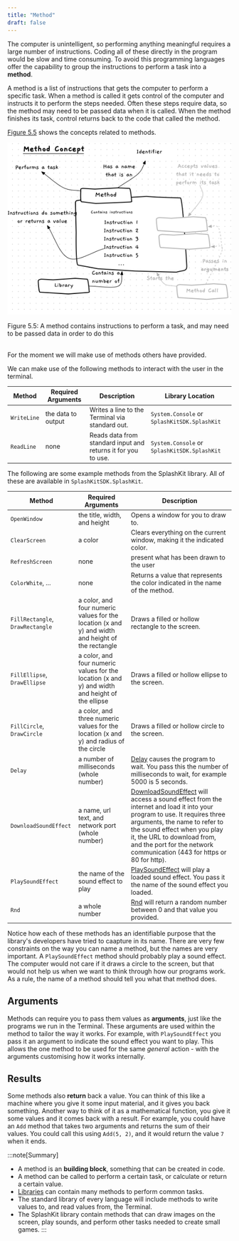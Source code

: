 ```yaml
---
title: "Method"
draft: false
---
```


The computer is unintelligent, so performing anything meaningful requires a large number of instructions. Coding all of these directly in the program would be slow and time consuming. To avoid this programming languages offer the capability to group the instructions to perform a task into a **method**.

A method is a list of instructions that gets the computer to perform a specific task. When a method is called it gets control of the computer and instructs it to perform the steps needed. Often these steps require data, so the method may need to be passed data when it is called. When the method finishes its task, control returns back to the code that called the method.

[Figure 5.5](#FigureMethod) shows the concepts related to methods.

<a id="FigureMethod"></a>

![Figure 5.5 A method contains instructions to perform a task, and may need to be passed data in order to do this](./images/method-concept.png "A method calls runs a method, passing in values for the method to use")
<div class="caption"><span class="caption-figure-nbr">Figure 5.5: </span>A method contains instructions to perform a task, and may need to be passed data in order to do this</div><br/>

For the moment we will make use of methods others have provided.

We can make use of the following methods to interact with the user in the terminal.

|**Method** | **Required Arguments** |**Description** | **Library Location**
|-----------|------------------------|----------------|----------------|
|`WriteLine`| the data to output | Writes a line to the Terminal via standard out. | `System.Console` or `SplashKitSDK.SplashKit` |
|`ReadLine`| none | Reads data from standard input and returns it for you to use. | `System.Console` or `SplashKitSDK.SplashKit` |

The following are some example methods from the SplashKit library. All of these are available in `SplashKitSDK.SplashKit`.

|**Method** | **Required Arguments** |**Description** |
|-----------|------------------------|----------------|
|`OpenWindow`| the title, width, and height | Opens a window for you to draw to. |
|`ClearScreen`| a color | Clears everything on the current window, making it the indicated color.  |
|`RefreshScreen`| none | present what has been drawn to the user |
|`ColorWhite`, ... | none | Returns a value that represents the color indicated in the name of the method.  |
|`FillRectangle`, `DrawRectangle` | a color, and four numeric values for the location (x and y) and width and height of the rectangle | Draws a filled or hollow rectangle to the screen. |
|`FillEllipse`, `DrawEllipse` | a color, and four numeric values for the location (x and y) and width and height of the ellipse | Draws a filled or hollow ellipse to the screen. |
|`FillCircle`, `DrawCircle` | a color, and three numeric values for the location (x and y) and radius of the circle | Draws a filled or hollow circle to the screen. |
|`Delay` | a number of milliseconds (whole number) | [Delay](https://splashkit.io/api/utilities/#delay) causes the program to wait. You pass this the number of milliseconds to wait, for example 5000 is 5 seconds. |
| `DownloadSoundEffect` | a name, url text, and network port (whole number) |  [DownloadSoundEffect](https://splashkit.io/api/networking/#download-sound-effect) will access a sound effect from the internet and load it into your program to use. It requires three arguments, the name to refer to the sound effect when you play it, the URL to download from, and the port for the network communication (443 for https or 80 for http). |
|`PlaySoundEffect` | the name of the sound effect to play | [PlaySoundEffect](https://splashkit.io/api/audio/#play-sound-effect-named) will play a loaded sound effect. You pass it the name of the sound effect you loaded.|
|`Rnd` | a whole number | [Rnd](https://splashkit.io/api/utilities/#rnd-integer) will return a random number between 0 and that value you provided. |

Notice how each of these methods has an identifiable purpose that the library's developers have tried to caapture in its name. There are very few constraints on the way you can name a method, but the names are very important. A `PlaySoundEffect` method should probably play a sound effect. The computer would not care if it draws a circle to the screen, but that would not help us when we want to think through how our programs work. As a rule, the name of a method should tell you what that method does.

## Arguments

Methods can require you to pass them values as **arguments**, just like the programs we run in the Terminal. These arguments are used within the method to tailor the way it works. For example, with `PlaySoundEffect` you pass it an argument to indicate the sound effect you want to play. This allows the one method to be used for the same *general* action - with the arguments customising how it works internally.

## Results

Some methods also **return** back a value. You can think of this like a machine where you give it some input material, and it gives you back something. Another way to think of it as a mathematical function, you give it some values and it comes back with a result. For example, you could have an `Add` method that takes two arguments and returns the sum of their values. You could call this using `Add(5, 2)`, and it would return the value `7` when it ends.

:::note[Summary]

- A method is an **building block**, something that can be created in code.
- A method can be called to perform a certain task, or calculate or return a certain value.
- [Libraries](../08-library) can contain many methods to perform common tasks.
- The standard library of every language will include methods to write values to, and read values from, the Terminal.
- The SplashKit library contain methods that can draw images on the screen, play sounds, and perform other tasks needed to create small games.
:::
